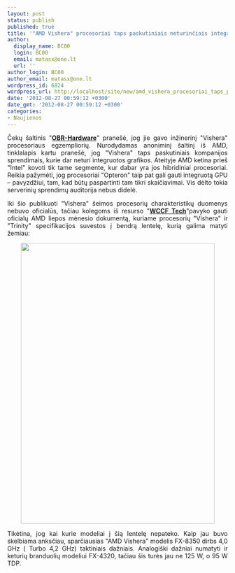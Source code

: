 ```yaml
---
layout: post
status: publish
published: true
title: '"AMD Vishera" procesoriai taps paskutiniais neturinčiais integruotos grafikos?'
author:
  display_name: BC00
  login: BC00
  email: matasx@one.lt
  url: ''
author_login: BC00
author_email: matasx@one.lt
wordpress_id: 6824
wordpress_url: http://localhost/site/new/amd_vishera_procesoriai_taps_paskutiniais_neturinciais_integruotos_grafikos/
date: '2012-08-27 00:59:12 +0300'
date_gmt: '2012-08-27 00:59:12 +0300'
categories:
- Naujienos
---
```

<p style="text-align: justify;">
	Čekų &scaron;altinis &quot;<a href="http://www.obr-hardware.com/2012/08/amd-fx2-piledriver-is-here-last-amd.html"><strong>OBR-Hardware</strong></a>&quot; prane&scaron;ė, jog jie gavo inžinerinį &quot;Vishera&quot; procesoriaus egzempliorių. Nurodydamas anoniminį &scaron;altinį i&scaron; AMD, tinklalapis kartu prane&scaron;ė, jog &quot;Vishera&quot; taps paskutiniais kompanijos sprendimais, kurie dar neturi integruotos grafikos. Ateityje AMD ketina prie&scaron; &quot;Intel&quot; kovoti tik tame segmente, kur dabar yra jos hibridiniai procesoriai. Reikia pažymėti, jog procesoriai &quot;Opteron&quot; taip pat gali gauti integruotą GPU &ndash; pavyzdžiui, tam, kad būtų paspartinti tam tikri skaičiavimai. Vis dėlto tokia serverinių sprendimų auditorija nebus didelė.</p>
<p style="text-align: justify;">
	Iki &scaron;io publikuoti &quot;Vishera&quot; &scaron;eimos procesorių charakteristikų duomenys nebuvo oficialūs, tačiau kolegoms i&scaron; resurso &quot;<a href="http://wccftech.com/amd-piledriver-fxvishera-core-frequencies-confirmed-flagship-fx8350-throttles-upto-42ghz/"><strong>WCCF Tech</strong></a>&quot;pavyko gauti oficialų AMD liepos mėnesio dokumentą, kuriame procesorių &quot;Vishera&quot; ir &quot;Trinity&quot; specifikacijos suvestos į bendrą lentelę, kurią galima matyti žemiau:</p>
<p style="text-align: center;">
	<img alt="" src="http://technews.lt/userfiles/vishera_01.gif" style="width: 443px; height: 642px;" /></p>
<p style="text-align: justify;">
	Tikėtina, jog kai kurie modeliai į &scaron;ią lentelę nepateko. Kaip jau buvo skelbiama anksčiau, sparčiausias &quot;AMD Vishera&quot; modelis FX-8350 dirbs 4,0 GHz ( Turbo 4,2 GHz) taktiniais dažniais. Analogi&scaron;ki dažniai numatyti ir keturių branduolių modeliui FX-4320, tačiau &scaron;is turės jau ne 125 W, o 95 W TDP.</p>
